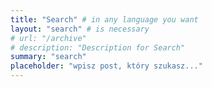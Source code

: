 ```yaml
---
title: "Search" # in any language you want
layout: "search" # is necessary
# url: "/archive"
# description: "Description for Search"
summary: "search"
placeholder: "wpisz post, który szukasz..."
---
```


